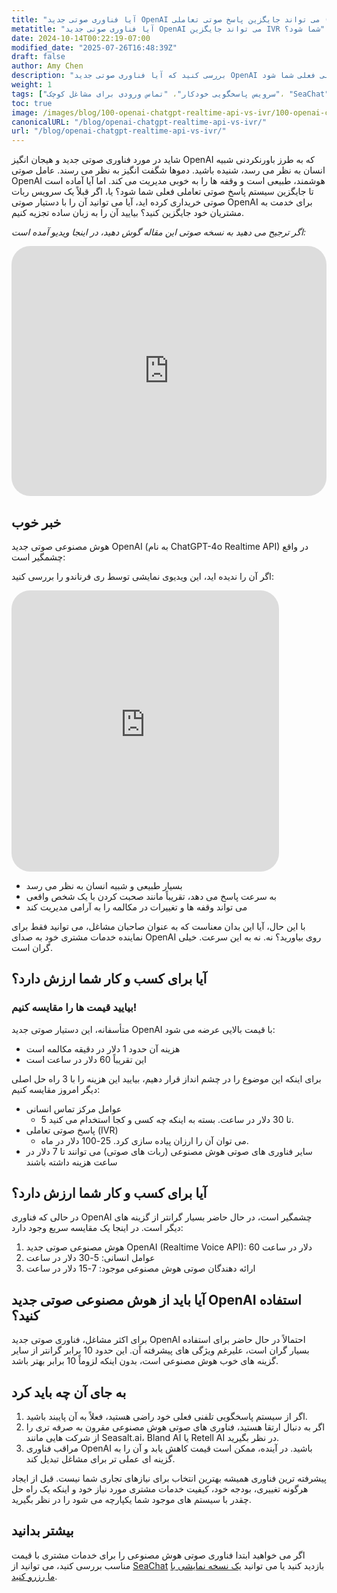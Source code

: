 ```yaml
---
title: "آیا فناوری صوتی جدید OpenAI می تواند جایگزین پاسخ صوتی تعاملی (IVR) شما شود؟"
metatitle: "آیا فناوری صوتی جدید OpenAI می تواند جایگزین IVR شما شود؟"
date: 2024-10-14T00:22:19-07:00
modified_date: "2025-07-26T16:48:39Z"
draft: false
author: Amy Chen
description: "بررسی کنید که آیا فناوری صوتی جدید OpenAI می تواند جایگزین سیستم پاسخ صوتی تعاملی فعلی شما شود."
weight: 1
tags: ["سرویس پاسخگویی خودکار"، "تماس ورودی برای مشاغل کوچک"، "SeaChat"، "هوش مصنوعی صوتی"]
toc: true
image: /images/blog/100-openai-chatgpt-realtime-api-vs-ivr/100-openai-chatgpt-realtime-api-vs-ivr.png
canonicalURL: "/blog/openai-chatgpt-realtime-api-vs-ivr/"
url: "/blog/openai-chatgpt-realtime-api-vs-ivr/"
---
```


شاید در مورد فناوری صوتی جدید و هیجان انگیز OpenAI که به طرز باورنکردنی شبیه انسان به نظر می رسد، شنیده باشید. دموها شگفت انگیز به نظر می رسند. عامل صوتی OpenAI هوشمند، طبیعی است و وقفه ها را به خوبی مدیریت می کند. اما آیا آماده است تا جایگزین سیستم پاسخ صوتی تعاملی فعلی شما شود؟ یا، اگر قبلاً یک سرویس ربات صوتی خریداری کرده اید، آیا می توانید آن را با دستیار صوتی OpenAI برای خدمت به مشتریان خود جایگزین کنید؟ بیایید آن را به زبان ساده تجزیه کنیم.

*اگر ترجیح می دهید به نسخه صوتی این مقاله گوش دهید، در اینجا ویدیو آمده است:*

<iframe width="100%" height="400" src="https://www.youtube.com/embed/?v=DgX6F711ceA&list=PL8K7_LTqly46agqJW2quG5Vsylt5os1Al" title="YouTube video player" frameborder="0" allow="accelerometer; autoplay; clipboard-write; encrypted-media; gyroscope; picture-in-picture" allowfullscreen style="border-radius: 30px;"></iframe>

## خبر خوب

هوش مصنوعی صوتی جدید OpenAI (به نام ChatGPT-4o Realtime API) در واقع چشمگیر است:

اگر آن را ندیده اید، این ویدیوی نمایشی توسط ری فرناندو را بررسی کنید:

<iframe width="85%" height="450px" src="https://www.youtube.com/embed/M8-bsaaLLyg" title="Live: OpenAI 2024 Realtime Voice API Demo - Dev Day Exclusive" frameborder="0" allow="accelerometer; autoplay; clipboard-write; encrypted-media; gyroscope; picture-in-picture" allowfullscreen style="border-radius: 30px;"></iframe>

- بسیار طبیعی و شبیه انسان به نظر می رسد
- به سرعت پاسخ می دهد، تقریباً مانند صحبت کردن با یک شخص واقعی
- می تواند وقفه ها و تغییرات در مکالمه را به آرامی مدیریت کند

با این حال، آیا این بدان معناست که به عنوان صاحبان مشاغل، می توانید فقط برای نماینده خدمات مشتری خود به صدای OpenAI روی بیاورید؟ نه. نه به این سرعت. خیلی گران است.

## آیا برای کسب و کار شما ارزش دارد؟
### بیایید قیمت ها را مقایسه کنیم!

متأسفانه، این دستیار صوتی جدید OpenAI با قیمت بالایی عرضه می شود:

- هزینه آن حدود 1 دلار در دقیقه مکالمه است
- این تقریباً 60 دلار در ساعت است

برای اینکه این موضوع را در چشم انداز قرار دهیم، بیایید این هزینه را با 3 راه حل اصلی دیگر امروز مقایسه کنیم:

- عوامل مرکز تماس انسانی
  - 5 تا 30 دلار در ساعت. بسته به اینکه چه کسی و کجا استخدام می کنید.
- پاسخ صوتی تعاملی (IVR)
  - می توان آن را ارزان پیاده سازی کرد. 25-100 دلار در ماه.
- سایر فناوری های صوتی هوش مصنوعی (ربات های صوتی) می توانند تا 7 دلار در ساعت هزینه داشته باشند

## آیا برای کسب و کار شما ارزش دارد؟

در حالی که فناوری OpenAI چشمگیر است، در حال حاضر بسیار گرانتر از گزینه های دیگر است. در اینجا یک مقایسه سریع وجود دارد:

1. هوش مصنوعی صوتی جدید OpenAI (Realtime Voice API): 60 دلار در ساعت
2. عوامل انسانی: 5-30 دلار در ساعت
3. ارائه دهندگان صوتی هوش مصنوعی موجود: 7-15 دلار در ساعت

## آیا باید از هوش مصنوعی صوتی جدید OpenAI استفاده کنید؟

برای اکثر مشاغل، فناوری صوتی جدید OpenAI احتمالاً در حال حاضر برای استفاده بسیار گران است، علیرغم ویژگی های پیشرفته آن. این حدود 10 برابر گرانتر از سایر گزینه های خوب هوش مصنوعی است، بدون اینکه لزوماً 10 برابر بهتر باشد.

## به جای آن چه باید کرد

1. اگر از سیستم پاسخگویی تلفنی فعلی خود راضی هستید، فعلاً به آن پایبند باشید.
2. اگر به دنبال ارتقا هستید، فناوری های صوتی هوش مصنوعی مقرون به صرفه تری را از شرکت هایی مانند Seasalt.ai، Bland AI یا Retell AI در نظر بگیرید.
3. مراقب فناوری OpenAI باشید. در آینده، ممکن است قیمت کاهش یابد و آن را به گزینه ای عملی تر برای مشاغل تبدیل کند.

پیشرفته ترین فناوری همیشه بهترین انتخاب برای نیازهای تجاری شما نیست. قبل از ایجاد هرگونه تغییری، بودجه خود، کیفیت خدمات مشتری مورد نیاز خود و اینکه یک راه حل چقدر با سیستم های موجود شما یکپارچه می شود را در نظر بگیرید.

## بیشتر بدانید
اگر می خواهید ابتدا فناوری صوتی هوش مصنوعی را برای خدمات مشتری با قیمت مناسب بررسی کنید، می توانید از [SeaChat](https://chat.seasalt.ai/?utm_source=blog/) بازدید کنید یا می توانید [یک نسخه نمایشی با ما رزرو کنید](https://meetings.hubspot.com/seasalt-ai/seasalt-meeting).

